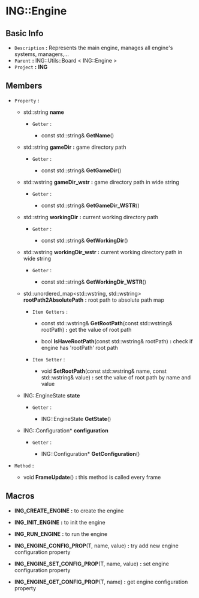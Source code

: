 
# ING::Engine #
                
## **Basic Info** ##
- `Description` **:** Represents the main engine, manages all engine's systems, managers,...
- `Parent` **:** ING::Utils::Board < ING::Engine > 
- `Project` **:** **ING**
                    
## **Members** ##
                    
- `Property` **:**
    
                
    + std::string **name** 
        
                    
        + `Getter` :
                                            
                                
            + const std::string& **GetName**() 
                                    
                                
    + std::string **gameDir**  **:** game directory path
        
                    
        + `Getter` :
                                            
                                
            + const std::string& **GetGameDir**() 
                                    
                                
    + std::wstring **gameDir_wstr**  **:** game directory path in wide string
        
                    
        + `Getter` :
                                            
                                
            + const std::string& **GetGameDir_WSTR**() 
                                    
                                
    + std::string **workingDir**  **:** current working directory path
        
                    
        + `Getter` :
                                            
                                
            + const std::string& **GetWorkingDir**() 
                                    
                                
    + std::wstring **workingDir_wstr**  **:** current working directory path in wide string
        
                    
        + `Getter` :
                                            
                                
            + const std::string& **GetWorkingDir_WSTR**() 
                                    
                                
    + std::unordered_map<std::wstring, std::wstring> **rootPath2AbsolutePath**  **:** root path to absolute path map
        
                    
        + `Item Getters` :
                                    
                                
            + const std::wstring& **GetRootPath**(const std::wstring& rootPath)  **:** get the value of root path
                                    
                                
            + bool **IsHaveRootPath**(const std::wstring& rootPath)  **:** check if engine has 'rootPath' root path
                                    
                                
        + `Item Setter` :
                                            
                                
            + void **SetRootPath**(const std::wstring& name, const std::wstring& value)  **:** set the value of root path by name and value
                                    
                                
    + ING::EngineState **state** 
        
                    
        + `Getter` :
                                            
                                
            + ING::EngineState **GetState**() 
                                    
                                
    + ING::Configuration* **configuration** 
        
                    
        + `Getter` :
                                            
                                
            + ING::Configuration* **GetConfiguration**() 
                                    
                                
- `Method` **:**
    
                
    + void **FrameUpdate**()  **:** this method is called every frame
                        
                            
## **Macros** ##
                    
+ **ING_CREATE_ENGINE**  **:** to create the engine
                        
                    
+ **ING_INIT_ENGINE**  **:** to init the engine
                        
                    
+ **ING_RUN_ENGINE**  **:** to run the engine
                        
                    
+ **ING_ENGINE_CONFIG_PROP**(T, name, value)  **:** try add new engine configuration property
                        
                    
+ **ING_ENGINE_SET_CONFIG_PROP**(T, name, value)  **:** set engine configuration property
                        
                    
+ **ING_ENGINE_GET_CONFIG_PROP**(T, name)  **:** get engine configuration property
                        
                    